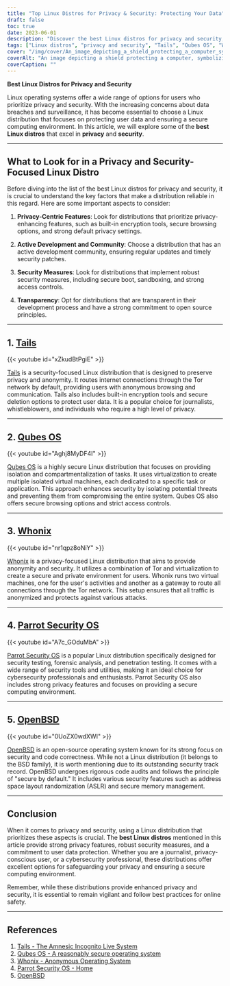 ```yaml
---
title: "Top Linux Distros for Privacy & Security: Protecting Your Data"
draft: false
toc: true
date: 2023-06-01
description: "Discover the best Linux distros for privacy and security, ensuring your data remains protected and your online activities secure."
tags: ["Linux distros", "privacy and security", "Tails", "Qubes OS", "Whonix", "Parrot Security OS", "Ubuntu Privacy Remix", "OpenBSD", "data protection", "secure computing", "anonymous browsing", "virtualization", "security testing", "forensic analysis", "penetration testing", "encryption tools", "secure deletion", "anonymity", "cybersecurity", "code correctness", "online safety", "user data protection", "confidentiality", "data recovery", "online banking", "online privacy", "secure environment", "secure browsing", "Tor network", "security measures", "secure by default"]
cover: "/img/cover/An_image_depicting_a_shield_protecting_a_computer_symbolism.png"
coverAlt: "An image depicting a shield protecting a computer, symbolizing privacy and security in the digital world."
coverCaption: ""
---
```


**Best Linux Distros for Privacy and Security**

Linux operating systems offer a wide range of options for users who prioritize privacy and security. With the increasing concerns about data breaches and surveillance, it has become essential to choose a Linux distribution that focuses on protecting user data and ensuring a secure computing environment. In this article, we will explore some of the **best Linux distros** that excel in **privacy** and **security**.

______

## What to Look for in a Privacy and Security-Focused Linux Distro

Before diving into the list of the best Linux distros for privacy and security, it is crucial to understand the key factors that make a distribution reliable in this regard. Here are some important aspects to consider:

1. **Privacy-Centric Features**: Look for distributions that prioritize privacy-enhancing features, such as built-in encryption tools, secure browsing options, and strong default privacy settings.

2. **Active Development and Community**: Choose a distribution that has an active development community, ensuring regular updates and timely security patches.

3. **Security Measures**: Look for distributions that implement robust security measures, including secure boot, sandboxing, and strong access controls.

4. **Transparency**: Opt for distributions that are transparent in their development process and have a strong commitment to open source principles.

______

## 1. [**Tails**](https://tails.boum.org/)

{{< youtube id="xZkudBtPgiE" >}}

[Tails](https://tails.boum.org/) is a security-focused Linux distribution that is designed to preserve privacy and anonymity. It routes internet connections through the Tor network by default, providing users with anonymous browsing and communication. Tails also includes built-in encryption tools and secure deletion options to protect user data. It is a popular choice for journalists, whistleblowers, and individuals who require a high level of privacy.

______

## 2. [**Qubes OS**](https://www.qubes-os.org/)

{{< youtube id="Aghj8MyDF4I" >}}

[Qubes OS](https://www.qubes-os.org/) is a highly secure Linux distribution that focuses on providing isolation and compartmentalization of tasks. It uses virtualization to create multiple isolated virtual machines, each dedicated to a specific task or application. This approach enhances security by isolating potential threats and preventing them from compromising the entire system. Qubes OS also offers secure browsing options and strict access controls.

______

## 3. [**Whonix**](https://www.whonix.org/)

{{< youtube id="nr1qpz8oNiY" >}}

[Whonix](https://www.whonix.org/) is a privacy-focused Linux distribution that aims to provide anonymity and security. It utilizes a combination of Tor and virtualization to create a secure and private environment for users. Whonix runs two virtual machines, one for the user's activities and another as a gateway to route all connections through the Tor network. This setup ensures that all traffic is anonymized and protects against various attacks.

______

## 4. [**Parrot Security OS**](https://parrotsec.org/)

{{< youtube id="A7c_GOduMbA" >}}

[Parrot Security OS](https://parrotsec.org/) is a popular Linux distribution specifically designed for security testing, forensic analysis, and penetration testing. It comes with a wide range of security tools and utilities, making it an ideal choice for cybersecurity professionals and enthusiasts. Parrot Security OS also includes strong privacy features and focuses on providing a secure computing environment.

______

## 5. [**OpenBSD**](https://www.openbsd.org/)

{{< youtube id="0UoZX0wdXWI" >}}

[OpenBSD](https://www.openbsd.org/) is an open-source operating system known for its strong focus on security and code correctness. While not a Linux distribution (it belongs to the BSD family), it is worth mentioning due to its outstanding security track record. OpenBSD undergoes rigorous code audits and follows the principle of "secure by default." It includes various security features such as address space layout randomization (ASLR) and secure memory management.

______

## Conclusion

When it comes to privacy and security, using a Linux distribution that prioritizes these aspects is crucial. The **best Linux distros** mentioned in this article provide strong privacy features, robust security measures, and a commitment to user data protection. Whether you are a journalist, privacy-conscious user, or a cybersecurity professional, these distributions offer excellent options for safeguarding your privacy and ensuring a secure computing environment.

Remember, while these distributions provide enhanced privacy and security, it is essential to remain vigilant and follow best practices for online safety.

______

## References

1. [Tails - The Amnesic Incognito Live System](https://tails.boum.org/)
2. [Qubes OS - A reasonably secure operating system](https://www.qubes-os.org/)
3. [Whonix - Anonymous Operating System](https://www.whonix.org/)
4. [Parrot Security OS - Home](https://parrotsec.org/)
5. [OpenBSD](https://www.openbsd.org/)

